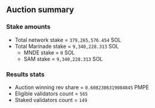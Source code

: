 ## Auction summary

### Stake amounts
- Total network stake = `379,265,576.454` SOL
- Total Marinade stake = `9,340,228.313` SOL
  - MNDE stake = `0` SOL
  - SAM stake = `9,340,228.313` SOL

### Results stats
- Auction winning rev share = `0.6082386319084845` PMPE
- Eligible validators count = `565`
- Staked validators count = `149`
